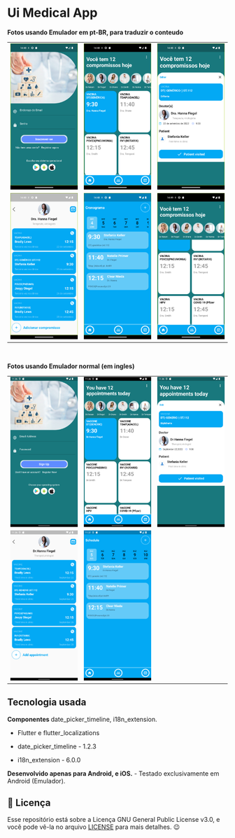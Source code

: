 # Ui Medical App


<b>Fotos usando Emulador em pt-BR, para traduzir o conteudo</b>
<table> 
  <tr>
    <td> 
      <img width="250" src="https://github.com/caneto/uimedicalapp/blob/main/screenshots/Screenshot_1670282732.png"/> 
    </td>
    <td>
      <img width="250" src="https://github.com/caneto/uimedicalapp/blob/main/screenshots/Screenshot_1670282736.png"/> 
    </td>
    <td> 
      <img width="250" src="https://github.com/caneto/uimedicalapp/blob/main/screenshots/Screenshot_1670282741.png"/> 
    </td>
  </tr>
  
  <tr>
    <td> 
      <img width="250" src="https://github.com/caneto/uimedicalapp/blob/main/screenshots/Screenshot_1670282744.png"/> 
    </td>
    <td>
      <img width="250" src="https://github.com/caneto/uimedicalapp/blob/main/screenshots/Screenshot_1670282760.png"/> 
    </td>
    <td>
      <img width="250" src="https://github.com/caneto/uimedicalapp/blob/main/screenshots/Screenshot_1670282773.png"/> 
    </td>
  </tr>
</table> 

<br/>

<b>Fotos usando Emulador normal (em ingles)</b>
<table> 
  <tr>
    <td> 
      <img width="250" src="https://github.com/caneto/uimedicalapp/blob/main/screenshots/Screenshot_1670283400.png"/> 
    </td>
    <td>
      <img width="250" src="https://github.com/caneto/uimedicalapp/blob/main/screenshots/Screenshot_1670283406.png"/> 
    </td>
    <td> 
      <img width="250" src="https://github.com/caneto/uimedicalapp/blob/main/screenshots/Screenshot_1670283409.png"/> 
    </td>
  </tr>
  
  <tr>
    <td> 
      <img width="250" src="https://github.com/caneto/uimedicalapp/blob/main/screenshots/Screenshot_1670283413.png"/> 
    </td>
    <td>
      <img width="250" src="https://github.com/caneto/uimedicalapp/blob/main/screenshots/Screenshot_1670283430.png"/> 
    </td>
  </tr>
</table> 

## Tecnologia usada
<b>Componentes </b>date_picker_timeline, i18n_extension.<br>

 - Flutter e flutter_localizations

 - date_picker_timeline - 1.2.3
 - i18n_extension - 6.0.0


<b>Desenvolvido apenas para Android, e iOS.</b> - Testado exclusivamente em Android (Emulador). 

<h2>📝 Licença</h2>

<p>
   Esse repositório está sobre a Licença GNU General Public License v3.0, e você pode vê-la no arquivo <a href="https://github.com/caneto/calculator-app/blob/main/LICENSE">LICENSE</a> para mais detalhes. 😉
</p>

